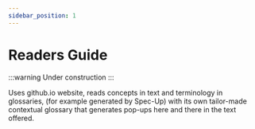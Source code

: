 ```yaml
---
sidebar_position: 1
---
```


# Readers Guide

:::warning
Under construction
:::


Uses github.io website, reads concepts in text and terminology in glossaries, (for example generated by Spec-Up) with its own tailor-made contextual glossary that generates pop-ups here and there in the text offered.
